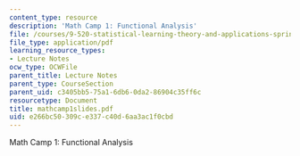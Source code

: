 ```yaml
---
content_type: resource
description: 'Math Camp 1: Functional Analysis'
file: /courses/9-520-statistical-learning-theory-and-applications-spring-2003/e266bc50309ce337c40d6aa3ac1f0cbd_mathcamp1slides.pdf
file_type: application/pdf
learning_resource_types:
- Lecture Notes
ocw_type: OCWFile
parent_title: Lecture Notes
parent_type: CourseSection
parent_uid: c3405bb5-75a1-6db6-0da2-86904c35ff6c
resourcetype: Document
title: mathcamp1slides.pdf
uid: e266bc50-309c-e337-c40d-6aa3ac1f0cbd
---
```

Math Camp 1: Functional Analysis

